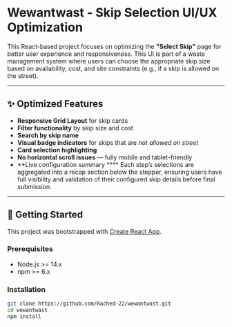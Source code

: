 # Wewantwast - Skip Selection UI/UX Optimization

This React-based project focuses on optimizing the **"Select Skip"** page for better user experience and responsiveness. This UI is part of a waste management system where users can choose the appropriate skip size based on availability, cost, and site constraints (e.g., if a skip is allowed on the street).

---

## ✨ Optimized Features

- **Responsive Grid Layout** for skip cards
- **Filter functionality** by skip size and cost
- **Search by skip name**
- **Visual badge indicators** for skips that are *not allowed on street*
- **Card selection highlighting**
- **No horizontal scroll issues** — fully mobile and tablet-friendly
- **Live configuration summary **** Each step’s selections are aggregated into a recap section below the stepper, ensuring users have full visibility and validation of their configured skip details before final submission.
---

## 🔧 Getting Started

This project was bootstrapped with [Create React App](https://github.com/facebook/create-react-app).

### Prerequisites

- Node.js >= 14.x
- npm >= 6.x

### Installation

```bash
git clone https://github.com/Rached-22/wewantwast.git
cd wewantwast
npm install
